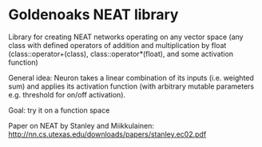 # Goldenoaks NEAT library
 
 Library for creating NEAT networks operating on any vector space
 (any class with defined operators of addition and multiplication by float (class::operator+(class), class::operator*(float), and some activation function)
 
 General idea:
 Neuron takes a linear combination of its inputs (i.e. weighted sum) and applies its activation function (with arbitrary mutable parameters e.g. threshold for on/off activation).

 Goal: try it on a function space

 Paper on NEAT by Stanley and Miikkulainen: http://nn.cs.utexas.edu/downloads/papers/stanley.ec02.pdf
